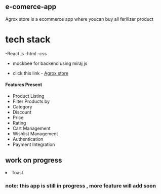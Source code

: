 ## e-comerce-app


Agrox store  is  a  ecommerce app  where youcan buy all ferilizer product 

# tech stack

-React js
-html
-css
- mockbee for backend using miraj js



- click this link - [Agrox store ](https://agrox-store.vercel.app/)

#### Features Present
<ul>
<li> Product Listing</li>
 <li>Filter Products by</li>
  <li> Category</li>
  <li>Discount</li>
  <li> Price</li>
  <li>Rating</li>
<li>Cart Management</li>
<li>Wishlist Management</li>
<li> Authentication</li>
<li> Payment Integration</li>

  </ul>

## work on progress 
<li>Toast </li>










### note: this app is still in progress , more feature will add soon 
